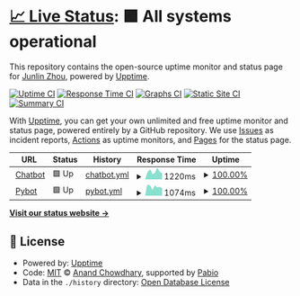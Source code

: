 # [📈 Live Status](https://edwardzjl.github.io/chatbot-uptime): <!--live status--> **🟩 All systems operational**

This repository contains the open-source uptime monitor and status page for [Junlin Zhou](edwardzjl.github.io), powered by [Upptime](https://github.com/upptime/upptime).

[![Uptime CI](https://github.com/edwardzjl/chatbot-uptime/workflows/Uptime%20CI/badge.svg)](https://github.com/edwardzjl/chatbot-uptime/actions?query=workflow%3A%22Uptime+CI%22)
[![Response Time CI](https://github.com/edwardzjl/chatbot-uptime/workflows/Response%20Time%20CI/badge.svg)](https://github.com/edwardzjl/chatbot-uptime/actions?query=workflow%3A%22Response+Time+CI%22)
[![Graphs CI](https://github.com/edwardzjl/chatbot-uptime/workflows/Graphs%20CI/badge.svg)](https://github.com/edwardzjl/chatbot-uptime/actions?query=workflow%3A%22Graphs+CI%22)
[![Static Site CI](https://github.com/edwardzjl/chatbot-uptime/workflows/Static%20Site%20CI/badge.svg)](https://github.com/edwardzjl/chatbot-uptime/actions?query=workflow%3A%22Static+Site+CI%22)
[![Summary CI](https://github.com/edwardzjl/chatbot-uptime/workflows/Summary%20CI/badge.svg)](https://github.com/edwardzjl/chatbot-uptime/actions?query=workflow%3A%22Summary+CI%22)

With [Upptime](https://upptime.js.org), you can get your own unlimited and free uptime monitor and status page, powered entirely by a GitHub repository. We use [Issues](https://github.com/edwardzjl/chatbot-uptime/issues) as incident reports, [Actions](https://github.com/edwardzjl/chatbot-uptime/actions) as uptime monitors, and [Pages](https://edwardzjl.github.io/chatbot-uptime) for the status page.

<!--start: status pages-->
<!-- This summary is generated by Upptime (https://github.com/upptime/upptime) -->
<!-- Do not edit this manually, your changes will be overwritten -->
<!-- prettier-ignore -->
| URL | Status | History | Response Time | Uptime |
| --- | ------ | ------- | ------------- | ------ |
| <img alt="" src="https://icons.duckduckgo.com/ip3/chatbot.agi.zjuici.com.ico" height="13"> [Chatbot](https://chatbot.agi.zjuici.com) | 🟩 Up | [chatbot.yml](https://github.com/edwardzjl/chatbot-uptime/commits/HEAD/history/chatbot.yml) | <details><summary><img alt="Response time graph" src="./graphs/chatbot/response-time-week.png" height="20"> 1220ms</summary><br><a href="https://edwardzjl.github.io/chatbot-uptime/history/chatbot"><img alt="Response time 1347" src="https://img.shields.io/endpoint?url=https%3A%2F%2Fraw.githubusercontent.com%2Fedwardzjl%2Fchatbot-uptime%2FHEAD%2Fapi%2Fchatbot%2Fresponse-time.json"></a><br><a href="https://edwardzjl.github.io/chatbot-uptime/history/chatbot"><img alt="24-hour response time 1008" src="https://img.shields.io/endpoint?url=https%3A%2F%2Fraw.githubusercontent.com%2Fedwardzjl%2Fchatbot-uptime%2FHEAD%2Fapi%2Fchatbot%2Fresponse-time-day.json"></a><br><a href="https://edwardzjl.github.io/chatbot-uptime/history/chatbot"><img alt="7-day response time 1220" src="https://img.shields.io/endpoint?url=https%3A%2F%2Fraw.githubusercontent.com%2Fedwardzjl%2Fchatbot-uptime%2FHEAD%2Fapi%2Fchatbot%2Fresponse-time-week.json"></a><br><a href="https://edwardzjl.github.io/chatbot-uptime/history/chatbot"><img alt="30-day response time 1287" src="https://img.shields.io/endpoint?url=https%3A%2F%2Fraw.githubusercontent.com%2Fedwardzjl%2Fchatbot-uptime%2FHEAD%2Fapi%2Fchatbot%2Fresponse-time-month.json"></a><br><a href="https://edwardzjl.github.io/chatbot-uptime/history/chatbot"><img alt="1-year response time 1347" src="https://img.shields.io/endpoint?url=https%3A%2F%2Fraw.githubusercontent.com%2Fedwardzjl%2Fchatbot-uptime%2FHEAD%2Fapi%2Fchatbot%2Fresponse-time-year.json"></a></details> | <details><summary><a href="https://edwardzjl.github.io/chatbot-uptime/history/chatbot">100.00%</a></summary><a href="https://edwardzjl.github.io/chatbot-uptime/history/chatbot"><img alt="All-time uptime 99.42%" src="https://img.shields.io/endpoint?url=https%3A%2F%2Fraw.githubusercontent.com%2Fedwardzjl%2Fchatbot-uptime%2FHEAD%2Fapi%2Fchatbot%2Fuptime.json"></a><br><a href="https://edwardzjl.github.io/chatbot-uptime/history/chatbot"><img alt="24-hour uptime 100.00%" src="https://img.shields.io/endpoint?url=https%3A%2F%2Fraw.githubusercontent.com%2Fedwardzjl%2Fchatbot-uptime%2FHEAD%2Fapi%2Fchatbot%2Fuptime-day.json"></a><br><a href="https://edwardzjl.github.io/chatbot-uptime/history/chatbot"><img alt="7-day uptime 100.00%" src="https://img.shields.io/endpoint?url=https%3A%2F%2Fraw.githubusercontent.com%2Fedwardzjl%2Fchatbot-uptime%2FHEAD%2Fapi%2Fchatbot%2Fuptime-week.json"></a><br><a href="https://edwardzjl.github.io/chatbot-uptime/history/chatbot"><img alt="30-day uptime 99.95%" src="https://img.shields.io/endpoint?url=https%3A%2F%2Fraw.githubusercontent.com%2Fedwardzjl%2Fchatbot-uptime%2FHEAD%2Fapi%2Fchatbot%2Fuptime-month.json"></a><br><a href="https://edwardzjl.github.io/chatbot-uptime/history/chatbot"><img alt="1-year uptime 99.42%" src="https://img.shields.io/endpoint?url=https%3A%2F%2Fraw.githubusercontent.com%2Fedwardzjl%2Fchatbot-uptime%2FHEAD%2Fapi%2Fchatbot%2Fuptime-year.json"></a></details>
| <img alt="" src="https://icons.duckduckgo.com/ip3/pybot.agi.zjuici.com.ico" height="13"> [Pybot](https://pybot.agi.zjuici.com) | 🟩 Up | [pybot.yml](https://github.com/edwardzjl/chatbot-uptime/commits/HEAD/history/pybot.yml) | <details><summary><img alt="Response time graph" src="./graphs/pybot/response-time-week.png" height="20"> 1074ms</summary><br><a href="https://edwardzjl.github.io/chatbot-uptime/history/pybot"><img alt="Response time 1273" src="https://img.shields.io/endpoint?url=https%3A%2F%2Fraw.githubusercontent.com%2Fedwardzjl%2Fchatbot-uptime%2FHEAD%2Fapi%2Fpybot%2Fresponse-time.json"></a><br><a href="https://edwardzjl.github.io/chatbot-uptime/history/pybot"><img alt="24-hour response time 895" src="https://img.shields.io/endpoint?url=https%3A%2F%2Fraw.githubusercontent.com%2Fedwardzjl%2Fchatbot-uptime%2FHEAD%2Fapi%2Fpybot%2Fresponse-time-day.json"></a><br><a href="https://edwardzjl.github.io/chatbot-uptime/history/pybot"><img alt="7-day response time 1074" src="https://img.shields.io/endpoint?url=https%3A%2F%2Fraw.githubusercontent.com%2Fedwardzjl%2Fchatbot-uptime%2FHEAD%2Fapi%2Fpybot%2Fresponse-time-week.json"></a><br><a href="https://edwardzjl.github.io/chatbot-uptime/history/pybot"><img alt="30-day response time 1120" src="https://img.shields.io/endpoint?url=https%3A%2F%2Fraw.githubusercontent.com%2Fedwardzjl%2Fchatbot-uptime%2FHEAD%2Fapi%2Fpybot%2Fresponse-time-month.json"></a><br><a href="https://edwardzjl.github.io/chatbot-uptime/history/pybot"><img alt="1-year response time 1273" src="https://img.shields.io/endpoint?url=https%3A%2F%2Fraw.githubusercontent.com%2Fedwardzjl%2Fchatbot-uptime%2FHEAD%2Fapi%2Fpybot%2Fresponse-time-year.json"></a></details> | <details><summary><a href="https://edwardzjl.github.io/chatbot-uptime/history/pybot">100.00%</a></summary><a href="https://edwardzjl.github.io/chatbot-uptime/history/pybot"><img alt="All-time uptime 99.96%" src="https://img.shields.io/endpoint?url=https%3A%2F%2Fraw.githubusercontent.com%2Fedwardzjl%2Fchatbot-uptime%2FHEAD%2Fapi%2Fpybot%2Fuptime.json"></a><br><a href="https://edwardzjl.github.io/chatbot-uptime/history/pybot"><img alt="24-hour uptime 100.00%" src="https://img.shields.io/endpoint?url=https%3A%2F%2Fraw.githubusercontent.com%2Fedwardzjl%2Fchatbot-uptime%2FHEAD%2Fapi%2Fpybot%2Fuptime-day.json"></a><br><a href="https://edwardzjl.github.io/chatbot-uptime/history/pybot"><img alt="7-day uptime 100.00%" src="https://img.shields.io/endpoint?url=https%3A%2F%2Fraw.githubusercontent.com%2Fedwardzjl%2Fchatbot-uptime%2FHEAD%2Fapi%2Fpybot%2Fuptime-week.json"></a><br><a href="https://edwardzjl.github.io/chatbot-uptime/history/pybot"><img alt="30-day uptime 99.95%" src="https://img.shields.io/endpoint?url=https%3A%2F%2Fraw.githubusercontent.com%2Fedwardzjl%2Fchatbot-uptime%2FHEAD%2Fapi%2Fpybot%2Fuptime-month.json"></a><br><a href="https://edwardzjl.github.io/chatbot-uptime/history/pybot"><img alt="1-year uptime 99.96%" src="https://img.shields.io/endpoint?url=https%3A%2F%2Fraw.githubusercontent.com%2Fedwardzjl%2Fchatbot-uptime%2FHEAD%2Fapi%2Fpybot%2Fuptime-year.json"></a></details>

<!--end: status pages-->

[**Visit our status website →**](https://edwardzjl.github.io/chatbot-uptime)

## 📄 License

- Powered by: [Upptime](https://github.com/upptime/upptime)
- Code: [MIT](./LICENSE) © [Anand Chowdhary](https://anandchowdhary.com), supported by [Pabio](https://pabio.com)
- Data in the `./history` directory: [Open Database License](https://opendatacommons.org/licenses/odbl/1-0/)
